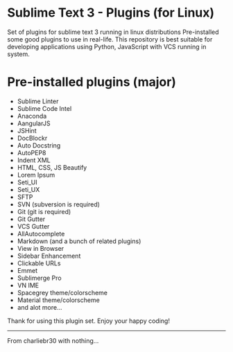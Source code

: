 # Sublime Text 3 - Plugins (for Linux)
Set of plugins for sublime text 3 running in linux distributions
Pre-installed some good plugins to use in real-life. This repository is best suitable for developing applications using Python, JavaScript with VCS running in system.

# Pre-installed plugins (major)
- Sublime Linter
- Sublime Code Intel
- Anaconda
- AangularJS
- JSHint
- DocBlockr
- Auto Docstring
- AutoPEP8
- Indent XML
- HTML, CSS, JS Beautify
- Lorem Ipsum
- Seti_UI
- Seti_UX
- SFTP
- SVN (subversion is required)
- Git (git is required)
- Git Gutter
- VCS Gutter
- AllAutocomplete
- Markdown (and a bunch of related plugins)
- View in Browser
- Sidebar Enhancement
- Clickable URLs
- Emmet
- Sublimerge Pro
- VN IME
- Spacegrey theme/colorscheme
- Material theme/colorscheme
- and alot more...

Thank for using this plugin set. Enjoy your happy coding!

--------------------------------
From charliebr30 with nothing...
